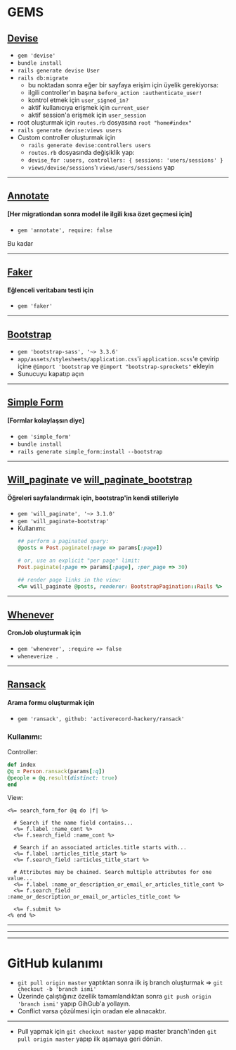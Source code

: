 # GEMS
## [Devise](https://github.com/plataformatec/devise)
- ```gem 'devise'```
- ```bundle install```
- ```rails generate devise User```
- ```rails db:migrate```
    - bu noktadan sonra eğer bir sayfaya erişim için üyelik gerekiyorsa:
    - ilgili controller'ın başına ```before_action :authenticate_user!```
    - kontrol etmek için ```user_signed_in?```
    - aktif kullanıcıya erişmek için ```current_user```
    - aktif session'a erişmek için ```user_session```
- root oluşturmak için ```routes.rb``` dosyasına ```root "home#index"```
- ```rails generate devise:views users```
- Custom controller oluşturmak için
    - ```rails generate devise:controllers users```
    - ```routes.rb``` dosyasında değişiklik yap:
    - ```devise_for :users, controllers: { sessions: 'users/sessions' }```
    - ```views/devise/sessions```'ı ```views/users/sessions``` yap

---
## [Annotate](https://github.com/ctran/annotate_models)
#### [Her migrationdan sonra model ile ilgili kısa özet geçmesi için]
- ```gem 'annotate', require: false```

Bu kadar

---
## [Faker](https://github.com/stympy/faker)
#### Eğlenceli veritabanı testi için
- ```gem 'faker'```
---
## [Bootstrap](https://github.com/twbs/bootstrap-sass)

- ```gem 'bootstrap-sass', '~> 3.3.6'```
- ```app/assets/stylesheets/application.css```'i ```application.scss```'e çevirip içine ```@import 'bootstrap``` ve ```@import "bootstrap-sprockets"``` ekleyin 
- Sunucuyu kapatıp açın
---
## [Simple Form](https://github.com/plataformatec/simple_form)
#### [Formlar kolaylaşsın diye]
- ```gem 'simple_form'```
- ```bundle install```
- ```rails generate simple_form:install --bootstrap```
---
## [Will_paginate](https://github.com/mislav/will_paginate) ve [will_paginate_bootstrap](https://github.com/bootstrap-ruby/will_paginate-bootstrap)
#### Öğreleri sayfalandırmak için, bootstrap'in kendi stilleriyle
- ```gem 'will_paginate', '~> 3.1.0'```
- ```gem 'will_paginate-bootstrap'```
- Kullanımı:
    ```ruby
    ## perform a paginated query:
    @posts = Post.paginate(:page => params[:page])

    # or, use an explicit "per page" limit:
    Post.paginate(:page => params[:page], :per_page => 30)

    ## render page links in the view:
    <%= will_paginate @posts, renderer: BootstrapPagination::Rails %>
    ```
---
## [Whenever](https://github.com/javan/whenever)
#### CronJob oluşturmak için
- ```gem 'whenever', :require => false```
- ```wheneverize .``` 
---
## [Ransack](https://github.com/activerecord-hackery/ransack)
#### Arama formu oluşturmak için
- ```gem 'ransack', github: 'activerecord-hackery/ransack'```

### Kullanımı:

Controller:
```ruby
def index
@q = Person.ransack(params[:q])
@people = @q.result(distinct: true)
end
```
View:
```erb
<%= search_form_for @q do |f| %>

  # Search if the name field contains...
  <%= f.label :name_cont %>
  <%= f.search_field :name_cont %>

  # Search if an associated articles.title starts with...
  <%= f.label :articles_title_start %>
  <%= f.search_field :articles_title_start %>

  # Attributes may be chained. Search multiple attributes for one value...
  <%= f.label :name_or_description_or_email_or_articles_title_cont %>
  <%= f.search_field :name_or_description_or_email_or_articles_title_cont %>

  <%= f.submit %>
<% end %>
```
---
---
---
# GitHub kulanımı
- ```git pull origin master``` yaptıktan sonra ilk iş branch oluşturmak => ```git checkout -b 'branch ismi'```
- Üzerinde çalıştığınız özellik tamamlandıktan sonra ```git push origin 'branch ismi'``` yapıp GihGub'a yollayın. 
- Conflict varsa çözülmesi için oradan ele alınacaktır.
---
- Pull yapmak için ```git checkout master``` yapıp master branch'inden ```git pull origin master``` yapıp ilk aşamaya geri dönün.
